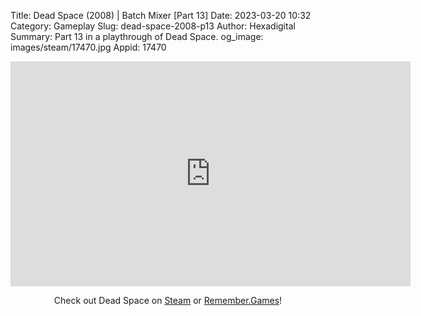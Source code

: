 Title: Dead Space (2008) | Batch Mixer [Part 13]
Date: 2023-03-20 10:32
Category: Gameplay
Slug: dead-space-2008-p13
Author: Hexadigital
Summary: Part 13 in a playthrough of Dead Space.
og_image: images/steam/17470.jpg
Appid: 17470

<center><iframe src="https://www.youtube.com/embed/s2IVs4qYcUs?feature=oembed" allow="accelerometer; autoplay; encrypted-media; gyroscope; picture-in-picture" width="640" height="360" frameborder="0"></iframe>

Check out Dead Space on [Steam](https://store.steampowered.com/app/17470/?curator_clanid=34633900) or [Remember.Games](https://remember.games/game/815/dead-space/)!</center>

